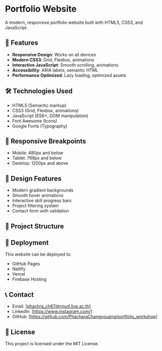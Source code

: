 # Portfolio Website

A modern, responsive portfolio website built with HTML5, CSS3, and JavaScript.

## 🚀 Features

- **Responsive Design**: Works on all devices
- **Modern CSS3**: Grid, Flexbox, animations
- **Interactive JavaScript**: Smooth scrolling, animations
- **Accessibility**: ARIA labels, semantic HTML
- **Performance Optimized**: Lazy loading, optimized assets

## 🛠️ Technologies Used

- HTML5 (Semantic markup)
- CSS3 (Grid, Flexbox, animations)
- JavaScript (ES6+, DOM manipulation)
- Font Awesome (Icons)
- Google Fonts (Typography)

## 📱 Responsive Breakpoints

- Mobile: 480px and below
- Tablet: 768px and below
- Desktop: 1200px and above

## 🎨 Design Features

- Modern gradient backgrounds
- Smooth hover animations
- Interactive skill progress bars
- Project filtering system
- Contact form with validation

## 📂 Project Structure

## 🚀 Deployment

This website can be deployed to:
- GitHub Pages
- Netlify
- Vercel
- Firebase Hosting

## 📞 Contact

- Email: [phachra_ch67@rmutl.live.ac.th]
- LinkedIn: [https://www.instagram.com/]
- GitHub: [https://github.com/PhacharaChangyouang/portfolio_workshop]

## 📝 License

This project is licensed under the MIT License.